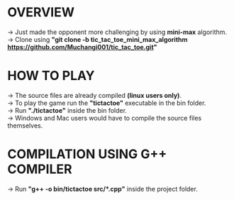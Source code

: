 # OVERVIEW
-> Just made the opponent more challenging by using **mini-max** algorithm.  
-> Clone using **"git clone -b tic_tac_toe_mini_max_algorithm https://github.com/Muchangi001/tic_tac_toe.git"**

# HOW TO PLAY
-> The source files are already compiled **(linux users only)**.   
-> To play the game run the **"tictactoe"** executable in the bin folder.  
-> Run **"./tictactoe"** inside the bin folder.  
-> Windows and Mac users would have to compile the source files themselves.  

# COMPILATION USING G++ COMPILER
-> Run **"g++ -o bin/tictactoe src/*.cpp"** inside the project folder.  
